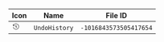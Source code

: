 | Icon | Name | File ID |
| ---  | ---  | ---     |
| ![](UndoHistory.png) | `UndoHistory` | `-1016843573505417654` |
